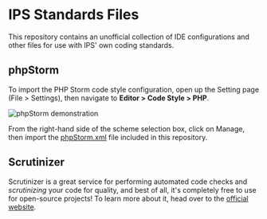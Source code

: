 # IPS Standards Files
This repository contains an unofficial collection of IDE configurations and other files for use with IPS' own coding standards.

## phpStorm
To import the PHP Storm code style configuration, open up the Setting page (File > Settings), then navigate to **Editor > Code Style > PHP**.

![phpStorm demonstration](https://i.imgur.com/ZgsiynN.png)

From the right-hand side of the scheme selection box, click on Manage, then import the [phpStorm.xml](https://github.com/FujiMakoto/IPS-Standards-Helpers/blob/master/phpStorm.xml) file included in this repository.

## Scrutinizer
Scrutinizer is a great service for performing automated code checks and *scrutinizing* your code for quality, and best of all, it's completely free to use for open-source projects! To learn more about it, head over to the [official website](https://scrutinizer-ci.com).
